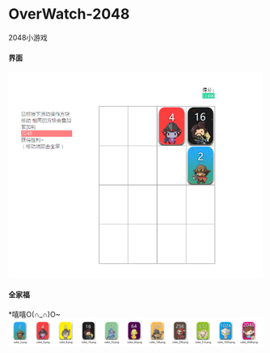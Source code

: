 # OverWatch-2048
2048小游戏
#### 界面
![](https://github.com/ResJay/OverWatch-2048/blob/master/2048/QQ%E6%88%AA%E5%9B%BE20170702015344.png?raw=true)

#### 全家福
*嘻嘻O(∩_∩)O~
![](https://github.com/ResJay/OverWatch-2048/blob/master/2048/QQ%E5%9B%BE%E7%89%8720170702014415.png?raw=true)
